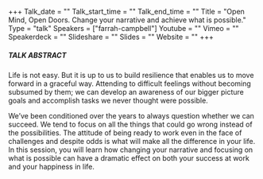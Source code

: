 +++
Talk_date = ""
Talk_start_time = ""
Talk_end_time = ""
Title = "Open Mind, Open Doors. Change your narrative and achieve what is possible."
Type = "talk"
Speakers = ["farrah-campbell"]
Youtube = ""
Vimeo = ""
Speakerdeck = ""
Slideshare = ""
Slides = ""
Website = ""
+++

##### TALK ABSTRACT

Life is not easy. But it is up to us to build resilience that enables us to move forward in a graceful way. Attending to difficult feelings without becoming subsumed by them; we can develop an awareness of our bigger picture goals and accomplish tasks we never thought were possible.

We’ve been conditioned over the years to always question whether we can succeed. We tend to focus on all the things that could go wrong instead of the possibilities. The attitude of being ready to work even in the face of challenges and despite odds is what will make all the difference in your life. In this session, you will learn how changing your narrative and focusing on what is possible can have a dramatic effect on both your success at work and your happiness in life.